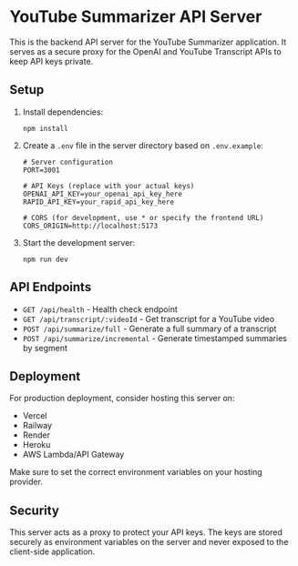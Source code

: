 # YouTube Summarizer API Server

This is the backend API server for the YouTube Summarizer application. It serves as a secure proxy for the OpenAI and YouTube Transcript APIs to keep API keys private.

## Setup

1. Install dependencies:

   ```
   npm install
   ```

2. Create a `.env` file in the server directory based on `.env.example`:

   ```
   # Server configuration
   PORT=3001

   # API Keys (replace with your actual keys)
   OPENAI_API_KEY=your_openai_api_key_here
   RAPID_API_KEY=your_rapid_api_key_here

   # CORS (for development, use * or specify the frontend URL)
   CORS_ORIGIN=http://localhost:5173
   ```

3. Start the development server:
   ```
   npm run dev
   ```

## API Endpoints

- `GET /api/health` - Health check endpoint
- `GET /api/transcript/:videoId` - Get transcript for a YouTube video
- `POST /api/summarize/full` - Generate a full summary of a transcript
- `POST /api/summarize/incremental` - Generate timestamped summaries by segment

## Deployment

For production deployment, consider hosting this server on:

- Vercel
- Railway
- Render
- Heroku
- AWS Lambda/API Gateway

Make sure to set the correct environment variables on your hosting provider.

## Security

This server acts as a proxy to protect your API keys. The keys are stored securely as environment variables on the server and never exposed to the client-side application.
